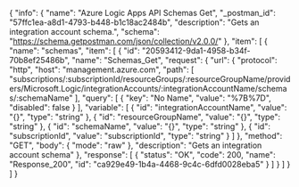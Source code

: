 {
  "info": {
    "name": "Azure Logic Apps API Schemas Get",
    "_postman_id": "57ffc1ea-a8d1-4793-b448-b1c18ac2484b",
    "description": "Gets an integration account schema.",
    "schema": "https://schema.getpostman.com/json/collection/v2.0.0/"
  },
  "item": [
    {
      "name": "schemas",
      "item": [
        {
          "id": "20593412-9da1-4958-b34f-70b8ef25486b",
          "name": "Schemas_Get",
          "request": {
            "url": {
              "protocol": "http",
              "host": "management.azure.com",
              "path": [
                "subscriptions/:subscriptionId/resourceGroups/:resourceGroupName/providers/Microsoft.Logic/integrationAccounts/:integrationAccountName/schemas/:schemaName"
              ],
              "query": [
                {
                  "key": "No Name",
                  "value": "%7B%7D",
                  "disabled": false
                }
              ],
              "variable": [
                {
                  "id": "integrationAccountName",
                  "value": "{}",
                  "type": "string"
                },
                {
                  "id": "resourceGroupName",
                  "value": "{}",
                  "type": "string"
                },
                {
                  "id": "schemaName",
                  "value": "{}",
                  "type": "string"
                },
                {
                  "id": "subscriptionId",
                  "value": "subscriptionId",
                  "type": "string"
                }
              ]
            },
            "method": "GET",
            "body": {
              "mode": "raw"
            },
            "description": "Gets an integration account schema"
          },
          "response": [
            {
              "status": "OK",
              "code": 200,
              "name": "Response_200",
              "id": "ca929e49-1b4a-4468-9c4c-6dfd0028eba5"
            }
          ]
        }
      ]
    }
  ]
}